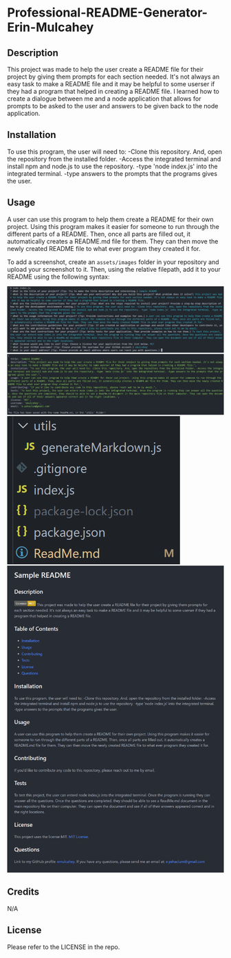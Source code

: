 # Professional-README-Generator-Erin-Mulcahey

## Description

This project was made to help the user create a README file for their project by giving them prompts for each section needed. It's not always an easy task to make a README file and it may be helpful to some userser if they had a program that helped in creating a README file. I learned how to create a dialogue between me and a node application that allows for prompts to be asked to the user and answers to be given back to the node application.

## Installation

To use this program, the user will need to:
-Clone this repository. And, open the repository from the installed folder.
-Access the integrated terminal and install npm and node.js to use the repository.
-type 'node index.js' into the integrated terminal.
-type answers to the prompts that the programs gives the user.

## Usage

A user can use this program to help them create a README for their own project. Using this program makes it easier for someone to run through the different parts of a README. Then, once all parts are filled out, it automatically creates a README.md file for them. They can then move the newly created README file to what ever program they created it for.

To add a screenshot, create an `assets/images` folder in your repository and upload your screenshot to it. Then, using the relative filepath, add it to your README using the following syntax:

![Image of the program while answering prompt questions.](images/answeringQuestions.png)
![Image of the console log that is logged after completing the questions. It gives back the answers.](images/consoleLogOfAnswers.png)
![Image of the folder with the newly created ReadMe.](images/folderWithReadMe.png)
![Image of the Preview of the newly created Sample ReadMe.](images/PreviewOfSampleReadMe.png)

## Credits

N/A

## License

Please refer to the LICENSE in the repo.
